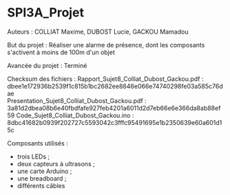 # SPI3A_Projet

Auteurs : COLLIAT Maxime, DUBOST Lucie, GACKOU Mamadou

But du projet : Réaliser une alarme de présence, dont les composants s'activent à moins de 100m d'un objet

Avancée du projet : Terminé

Checksum des fichiers : 
Rapport_Sujet8_Colliat_Dubost_Gackou.pdf : dbee1e172936b2539f1c815b1bc2682ee8846e066e74740298fe03a585c76dae  
Presentation_Sujet8_Colliat_Dubost_Gackou.pdf : 3a81d2dbea08b6e40fbdfafe927feb4201a6011d2d7eb66e6e366da8ab88ef59 
Code_Sujet8_Colliat_Dubost_Gackou.ino : 8dbc41682b0939f202727c5593042c3fffc95491695e1b2350639e60a601d15c

Composants utilisés : 
- trois LEDs ; 
- deux capteurs à ultrasons ;
- une carte Arduino ;
- une breadboard ;
- différents câbles
